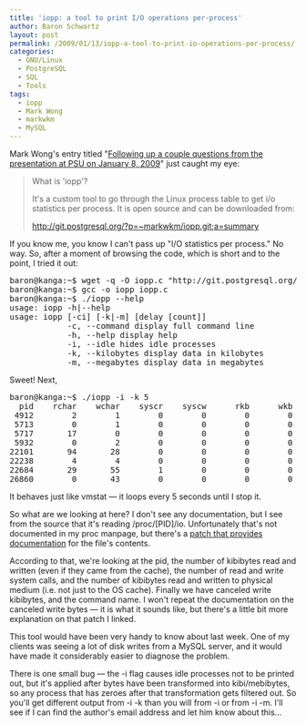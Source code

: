 ```yaml
---
title: 'iopp: a tool to print I/O operations per-process'
author: Baron Schwartz
layout: post
permalink: /2009/01/13/iopp-a-tool-to-print-io-operations-per-process/
categories:
  - GNU/Linux
  - PostgreSQL
  - SQL
  - Tools
tags:
  - iopp
  - Mark Wong
  - markwkm
  - MySQL
---
```

Mark Wong's entry titled "[Following up a couple questions from the presentation at PSU on January 8, 2009][1]" just caught my eye:

> What is 'iopp'?
> 
> It's a custom tool to go through the Linux process table to get i/o statistics per process. It is open source and can be downloaded from:
> 
> http://git.postgresql.org/?p=~markwkm/iopp.git;a=summary

If you know me, you know I can't pass up "I/O statistics per process." No way. So, after a moment of browsing the code, which is short and to the point, I tried it out:

<pre>baron@kanga:~$ wget -q -O iopp.c "http://git.postgresql.org/?p=~markwkm/iopp.git;a=blob_plain;f=iopp.c;hb=HEAD"
baron@kanga:~$ gcc -o iopp iopp.c 
baron@kanga:~$ ./iopp --help
usage: iopp -h|--help
usage: iopp [-ci] [-k|-m] [delay [count]]
            -c, --command display full command line
            -h, --help display help
            -i, --idle hides idle processes
            -k, --kilobytes display data in kilobytes
            -m, --megabytes display data in megabytes
</pre>

Sweet! Next,

<pre>baron@kanga:~$ ./iopp -i -k 5
  pid    rchar    wchar    syscr    syscw      rkb      wkb     cwkb command
 4912        2        1        0        0        0        0        0 dbus-daemon
 5713        0        1        0        0        0        0        0 hald
 5717       17        0        0        0        0        0        0 hald-runner
 5932        0        2        0        0        0        0        0 NetworkManager
22101       94       28        0        0        0        0        0 Xorg
22238        4        4        0        0        0        0        0 pulseaudio
22684       29       55        1        0        0        0        0 firefox
26860        0       43        0        0        0        0        0 gnome-terminal
</pre>

It behaves just like vmstat &#8212; it loops every 5 seconds until I stop it.

So what are we looking at here? I don't see any documentation, but I see from the source that it's reading /proc/[PID]/io. Unfortunately that's not documented in my proc manpage, but there's a [patch that provides documentation][2] for the file's contents.

According to that, we're looking at the pid, the number of kibibytes read and written (even if they came from the cache), the number of read and write system calls, and the number of kibibytes read and written to physical medium (i.e. not just to the OS cache). Finally we have canceled write kibibytes, and the command name. I won't repeat the documentation on the canceled write bytes &#8212; it is what it sounds like, but there's a little bit more explanation on that patch I linked.

This tool would have been very handy to know about last week. One of my clients was seeing a lot of disk writes from a MySQL server, and it would have made it considerably easier to diagnose the problem.

There is one small bug &#8212; the -i flag causes idle processes not to be printed out, but it's applied after bytes have been transformed into kibi/mebibytes, so any process that has zeroes after that transformation gets filtered out. So you'll get different output from -i -k than you will from -i or from -i -m. I'll see if I can find the author's email address and let him know about this&#8230;

 [1]: http://pugs.postgresql.org/node/513
 [2]: http://lkml.org/lkml/2007/3/3/131
